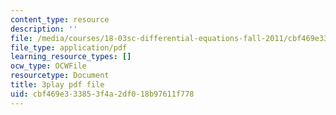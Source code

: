 ```yaml
---
content_type: resource
description: ''
file: /media/courses/18-03sc-differential-equations-fall-2011/cbf469e333853f4a2df018b97611f778_pGECDB15L9o.pdf
file_type: application/pdf
learning_resource_types: []
ocw_type: OCWFile
resourcetype: Document
title: 3play pdf file
uid: cbf469e3-3385-3f4a-2df0-18b97611f778
---
```

